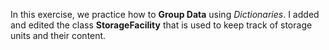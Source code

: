 In this exercise, we practice how to **Group Data** using *Dictionaries*. I added and edited the class **StorageFacility** that is used to keep track of storage units and their content.
